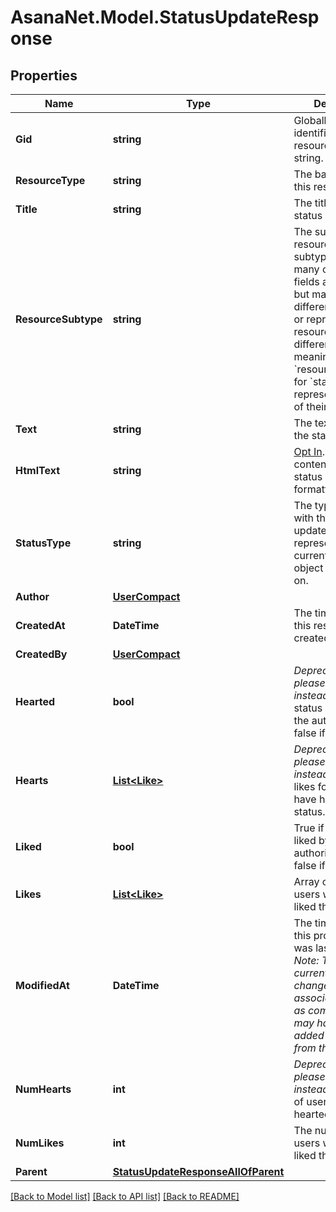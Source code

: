 # AsanaNet.Model.StatusUpdateResponse

## Properties

Name | Type | Description | Notes
------------ | ------------- | ------------- | -------------
**Gid** | **string** | Globally unique identifier of the resource, as a string. | [optional] [readonly] 
**ResourceType** | **string** | The base type of this resource. | [optional] [readonly] 
**Title** | **string** | The title of the status update. | [optional] 
**ResourceSubtype** | **string** | The subtype of this resource. Different subtypes retain many of the same fields and behavior, but may render differently in Asana or represent resources with different semantic meaning. The &#x60;resource_subtype&#x60;s for &#x60;status&#x60; objects represent the type of their parent. | [optional] [readonly] 
**Text** | **string** | The text content of the status update. | 
**HtmlText** | **string** | [Opt In](/docs/inputoutput-options). The text content of the status update with formatting as HTML. | [optional] 
**StatusType** | **string** | The type associated with the status update. This represents the current state of the object this object is on. | 
**Author** | [**UserCompact**](UserCompact.md) |  | [optional] 
**CreatedAt** | **DateTime** | The time at which this resource was created. | [optional] [readonly] 
**CreatedBy** | [**UserCompact**](UserCompact.md) |  | [optional] 
**Hearted** | **bool** | *Deprecated - please use liked instead* True if the status is hearted by the authorized user, false if not. | [optional] [readonly] 
**Hearts** | [**List&lt;Like&gt;**](Like.md) | *Deprecated - please use likes instead* Array of likes for users who have hearted this status. | [optional] [readonly] 
**Liked** | **bool** | True if the status is liked by the authorized user, false if not. | [optional] 
**Likes** | [**List&lt;Like&gt;**](Like.md) | Array of likes for users who have liked this status. | [optional] [readonly] 
**ModifiedAt** | **DateTime** | The time at which this project status was last modified. *Note: This does not currently reflect any changes in associations such as comments that may have been added or removed from the status.* | [optional] [readonly] 
**NumHearts** | **int** | *Deprecated - please use likes instead* The number of users who have hearted this status. | [optional] [readonly] 
**NumLikes** | **int** | The number of users who have liked this status. | [optional] [readonly] 
**Parent** | [**StatusUpdateResponseAllOfParent**](StatusUpdateResponseAllOfParent.md) |  | [optional] 

[[Back to Model list]](../README.md#documentation-for-models) [[Back to API list]](../README.md#documentation-for-api-endpoints) [[Back to README]](../README.md)

